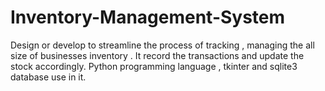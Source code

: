 # Inventory-Management-System
Design or develop to streamline the process of tracking , managing the all size of businesses inventory . It record the transactions and update the stock accordingly. Python programming language , tkinter and sqlite3 database use in it.
